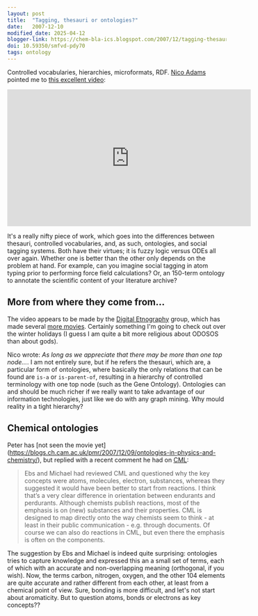 ```yaml
---
layout: post
title:  "Tagging, thesauri or ontologies?"
date:   2007-12-10
modified_date: 2025-04-12
blogger-link: https://chem-bla-ics.blogspot.com/2007/12/tagging-thesauri-or-ontologies.html
doi: 10.59350/smfvd-pdy70
tags: ontology
---
```


Controlled vocabularies, hierarchies, microformats, RDF. [Nico Adams]() pointed me to
[this excellent video](http://www.youtube.com/watch?v=-4CV05HyAbM):

<iframe width="560" height="315" src="https://www.youtube-nocookie.com/embed/-4CV05HyAbM?si=pVgGAYB9ztr06NmN" title="YouTube video player" frameborder="0" allow="accelerometer; autoplay; clipboard-write; encrypted-media; gyroscope; picture-in-picture; web-share" referrerpolicy="strict-origin-when-cross-origin" allowfullscreen></iframe>

It's a really nifty piece of work, which goes into the differences between thesauri, controlled vocabularies,
and, as such, ontologies, and social tagging systems. Both have their virtues; it is fuzzy logic versus ODEs
all over again. Whether one is better than the other only depends on the problem at hand. For example, can
you imagine social tagging in atom typing prior to performing force field calculations? Or, an 150-term
ontology to annotate the scientific content of your literature archive?

## More from where they come from...

The video appears to be made by the [Digital Etnography](http://mediatedcultures.net/ksudigg/) group, which
has made several [more movies](http://mediatedcultures.net/youtube.htm). Certainly something I'm going to
check out over the winter holidays (I guess I am quite a bit more religious about ODOSOS than about gods).

Nico wrote: *As long as we appreciate that there may be more than one top node…*. I am not entirely sure,
but if he refers the thesauri, which are, a particular form of ontologies, where basically the only relations
that can be found are `is-a` or `is-parent-of`, resulting in a hierarchy of controlled terminology with one
top node (such as the Gene Ontology). Ontologies can and should be much richer if we really want to take
advantage of our information technologies, just like we do with any graph mining. Why mould reality in a
tight hierarchy?

## Chemical ontologies

Peter has [not seen the movie yet] <i class="fa-solid fa-recycle fa-xs"></i>(https://blogs.ch.cam.ac.uk/pmr/2007/12/09/ontologies-in-physics-and-chemistry/),
but replied with a recent comment he had on [CML](http://en.wikipedia.org/wiki/Chemical_Markup_Language):

> Ebs and Michael had reviewed CML and questioned why the key concepts were atoms, molecules, electron,
> substances, whereas they suggested it would have been better to start from reactions. I think that’s
> a very clear difference in orientation between endurants and perdurants. Although chemists publish
> reactions, most of the emphasis is on (new) substances and their properties. CML is designed to map
> directly onto the way chemists seem to think - at least in their public communication - e.g. through
> documents. Of course we can also do reactions in CML, but even there the emphasis is often on the
> components.

The suggestion by Ebs and Michael is indeed quite surprising: ontologies tries to capture knowledge and expressed this an a small set of terms, each of which with an accurate and non-overlapping meaning (orthogonal, if you wish). Now, the terms carbon, nitrogen, oxygen, and the other 104 elements are quite accurate and rather different from each other, at least from a chemical point of view. Sure, bonding is more difficult, and let's not start about aromaticity. But to question atoms, bonds or electrons as key concepts??

